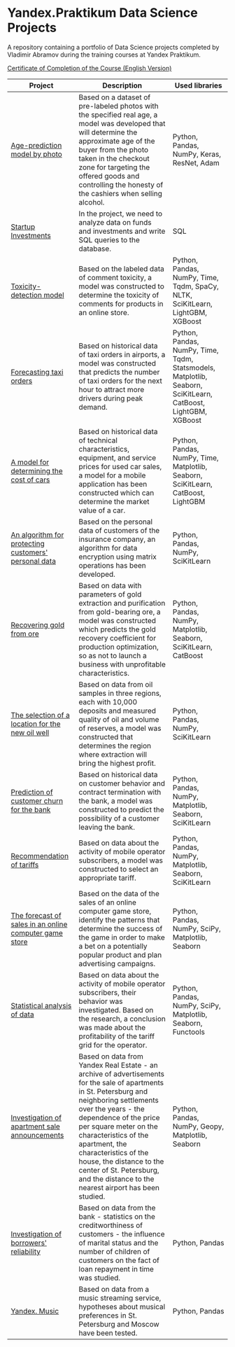 # Yandex.Praktikum Data Science Projects

A repository containing a portfolio of Data Science projects completed by Vladimir Abramov during the training courses at Yandex Praktikum.

[Certificate of Completion of the Course (English Version)](https://github.com/vladimir-abramov/yandex-praktikum_data-science_projects/blob/main/Vladimir_Abramov_DS_eng.pdf)

| Project | Description | Used libraries |
|---|---|---|
| [Age-prediction model by photo](https://github.com/vladimir-abramov/data_science_projects/blob/main/15_Age-prediction%20model%20by%20photo/15_project.ipynb) | Based on a dataset of pre-labeled photos with the specified real age, a model was developed that will determine the approximate age of the buyer from the photo taken in the checkout zone for targeting the offered goods and controlling the honesty of the cashiers when selling alcohol. | Python, Pandas, NumPy, Keras, ResNet, Adam |
| [Startup Investments](https://github.com/vladimir-abramov/data_science_projects/blob/main/14_Startup%20Investments/14_sql_project.ipynb) | In the project, we need to analyze data on funds and investments and write SQL queries to the database. | SQL |
| [Toxicity-detection model](https://github.com/vladimir-abramov/data_science_projects/blob/main/13_Toxicity-detection%20model/13_project.ipynb) | Based on the labeled data of comment toxicity, a model was constructed to determine the toxicity of comments for products in an online store. | Python, Pandas, NumPy, Time, Tqdm, SpaCy, NLTK, SciKitLearn, LightGBM, XGBoost |
| [Forecasting taxi orders](https://github.com/vladimir-abramov/data_science_projects/blob/main/12_Forecasting%20taxi%20orders/12_project.ipynb) | Based on historical data of taxi orders in airports, a model was constructed that predicts the number of taxi orders for the next hour to attract more drivers during peak demand.  | Python, Pandas, NumPy, Time, Tqdm, Statsmodels, Matplotlib, Seaborn, SciKitLearn, CatBoost, LightGBM, XGBoost |
| [A model for determining the cost of cars](https://github.com/vladimir-abramov/data_science_projects/blob/main/11_A%20model%20for%20determining%20the%20cost%20of%20cars/11_project.ipynb) | Based on historical data of technical characteristics, equipment, and service prices for used car sales, a model for a mobile application has been constructed which can determine the market value of a car.  | Python, Pandas, NumPy, Time, Matplotlib, Seaborn, SciKitLearn, CatBoost, LightGBM |
| [An algorithm for protecting customers' personal data](https://github.com/vladimir-abramov/yandex-praktikum_data-science_projects/blob/main/10_An%20algorithm%20for%20protecting%20customers'%20personal%20data/10_project.ipynb) | Based on the personal data of customers of the insurance company, an algorithm for data encryption using matrix operations has been developed. | Python, Pandas, NumPy, SciKitLearn |
| [Recovering gold from ore](https://github.com/vladimir-abramov/yandex-praktikum_data-science_projects/blob/main/09_Recovering%20gold%20from%20ore/09_project.ipynb) | Based on data with parameters of gold extraction and purification from gold-bearing ore, a model was constructed which predicts the gold recovery coefficient for production optimization, so as not to launch a business with unprofitable characteristics. | Python, Pandas, NumPy, Matplotlib, Seaborn, SciKitLearn, CatBoost |
| [The selection of a location for the new oil well](https://github.com/vladimir-abramov/yandex-praktikum_data-science_projects/blob/main/08_The%20selection%20of%20a%20location%20for%20the%20new%20oil%20well/08_project.ipynb) | Based on data from oil samples in three regions, each with 10,000 deposits and measured quality of oil and volume of reserves, a model was constructed that determines the region where extraction will bring the highest profit. | Python, Pandas, NumPy, SciKitLearn |
| [Prediction of customer churn for the bank](https://github.com/vladimir-abramov/yandex-praktikum_data-science_projects/blob/main/07_Prediction%20of%20customer%20churn%20for%20the%20bank/07_project.ipynb) | Based on historical data on customer behavior and contract termination with the bank, a model was constructed to predict the possibility of a customer leaving the bank. | Python, Pandas, NumPy, Matplotlib, Seaborn, SciKitLearn |
| [Recommendation of tariffs](https://github.com/vladimir-abramov/yandex-praktikum_data-science_projects/blob/main/06_Recommendation%20of%20tariffs/06_project.ipynb) | Based on data about the activity of mobile operator subscribers, a model was constructed to select an appropriate tariff. | Python, Pandas, NumPy, Matplotlib, Seaborn, SciKitLearn |
| [The forecast of sales in an online computer game store](https://github.com/vladimir-abramov/yandex-praktikum_data-science_projects/blob/main/05_The%20forecast%20of%20sales%20in%20an%20online%20computer%20game%20store/05_project.ipynb) | Based on the data of the sales of an online computer game store, identify the patterns that determine the success of the game in order to make a bet on a potentially popular product and plan advertising campaigns. | Python, Pandas, NumPy, SciPy, Matplotlib, Seaborn |
| [Statistical analysis of data](https://github.com/vladimir-abramov/yandex-praktikum_data-science_projects/blob/main/04_Statistical%20analysis%20of%20data/04_project.ipynb) | Based on data about the activity of mobile operator subscribers, their behavior was investigated. Based on the research, a conclusion was made about the profitability of the tariff grid for the operator. | Python, Pandas, NumPy, SciPy, Matplotlib, Seaborn, Functools |
| [Investigation of apartment sale announcements](https://github.com/vladimir-abramov/yandex-praktikum_data-science_projects/blob/main/03_Real%20estate%20market%20analysis/03_project.ipynb) | Based on data from Yandex Real Estate - an archive of advertisements for the sale of apartments in St. Petersburg and neighboring settlements over the years - the dependence of the price per square meter on the characteristics of the apartment, the characteristics of the house, the distance to the center of St. Petersburg, and the distance to the nearest airport has been studied. | Python, Pandas, NumPy, Geopy, Matplotlib, Seaborn |
| [Investigation of borrowers' reliability](https://github.com/vladimir-abramov/yandex-praktikum_data-science_projects/blob/main/02_Investigation%20of%20borrowers'%20reliability/02_project.ipynb) | Based on data from the bank - statistics on the creditworthiness of customers - the influence of marital status and the number of children of customers on the fact of loan repayment in time was studied. | Python, Pandas |
| [Yandex. Music](https://github.com/vladimir-abramov/yandex-praktikum_data-science_projects/blob/main/01_Yandex_Music/1st_project.ipynb) | Based on data from a music streaming service, hypotheses about musical preferences in St. Petersburg and Moscow have been tested. | Python, Pandas |

